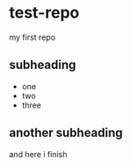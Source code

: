 # test-repo
my first repo
## subheading
* one
* two
* three
## another subheading
and here i finish
